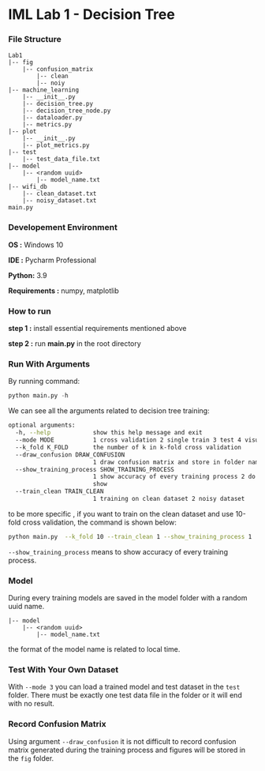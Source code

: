 # IML Lab 1 - Decision Tree

### File Structure

```
Lab1
|-- fig
    |-- confusion_matrix
        |-- clean
        |-- noiy
|-- machine_learning
    |-- __init__.py
    |-- decision_tree.py
    |-- decision_tree_node.py
    |-- dataloader.py
    |-- metrics.py
|-- plot
    |-- __init__.py
    |-- plot_metrics.py
|-- test
    |-- test_data_file.txt
|-- model
    |-- <random uuid>
    	|-- model_name.txt
|-- wifi_db
    |-- clean_dataset.txt
    |-- noisy_dataset.txt
main.py
```



### Developement Environment

**OS :** Windows 10

**IDE :** Pycharm Professional 

**Python:** 3.9

**Requirements :** numpy, matplotlib



### How to run

**step 1 :** install essential requirements mentioned above

**step 2 :** run **main.py** in the root directory



### Run With Arguments

By running command:

```python
python main.py -h 
```

 We can see all the arguments related to decision tree training:

```bash
optional arguments:
  -h, --help            show this help message and exit
  --mode MODE           1 cross validation 2 single train 3 test 4 visualize
  --k_fold K_FOLD       the number of k in k-fold cross validation
  --draw_confusion DRAW_CONFUSION
                        1 draw confusion matrix and store in folder named fig
  --show_training_process SHOW_TRAINING_PROCESS
                        1 show accuracy of every training process 2 do not
                        show
  --train_clean TRAIN_CLEAN
                        1 training on clean dataset 2 noisy dataset
```

to be more specific , if you want to train on the clean dataset and use 10-fold cross validation, the command is shown below:

```bash
python main.py  --k_fold 10 --train_clean 1 --show_training_process 1
```

`--show_training_process` means to show accuracy of every training process.

### Model

During every training models are saved in the model folder with a random uuid name.

```
|-- model
    |-- <random uuid>
    	|-- model_name.txt
```

the format of the model name is related to local time.



### Test With Your Own Dataset

With `--mode 3` you can load a trained model and test dataset in the `test` folder. There must be exactly one test data file in the folder or it will end with no result.



### Record Confusion Matrix

Using argument `--draw_confusion` it is not difficult to record confusion matrix generated during the training process and figures will be stored in the `fig` folder.
